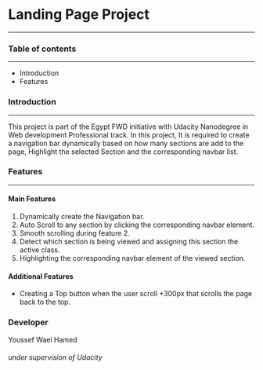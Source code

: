 # Landing Page Project
---------------------------------------------------------------------------------------------------------------------------------------------------------------------------
### Table of contents
---------------------------------------------------------------------------------------------------------------------------------------------------------------------------
* Introduction
* Features

### Introduction
---------------------------------------------------------------------------------------------------------------------------------------------------------------------------
This project is part of the Egypt FWD initiative with Udacity Nanodegree in Web development Professional track.
In this project, It is required to create a navigation bar dynamically based on how many sections are add to the page,
Highlight the selected Section and the corresponding navbar list.
### Features
---------------------------------------------------------------------------------------------------------------------------------------------------------------------------
#### Main Features

1. Dynamically create the Navigation bar.
2. Auto Scroll to any section by clicking the corresponding navbar element.
3. Smooth scrolling during feature 2.
4. Detect which section is being viewed and assigning this section the active class.
5. Highlighting the corresponding navbar element of the viewed section.

#### Additional Features

* Creating a Top button when the user scroll +300px that scrolls the page back to the top.

### Developer

Youssef Wael Hamed

###### under supervision of Udacity
